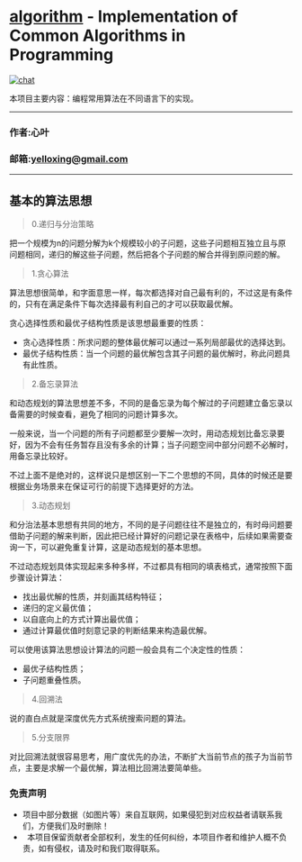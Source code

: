[algorithm](https://github.com/yelloxing/algorithm) - Implementation of Common Algorithms in Programming
==================================================

[![chat](https://github.com/yelloxing/clay-core/blob/master/data/chat.svg)](https://github.com/yelloxing/algorithm/issues)

本项目主要内容：编程常用算法在不同语言下的实现。

****
### 作者:心叶
### 邮箱:yelloxing@gmail.com
****

基本的算法思想
------------------------

> 0.递归与分治策略

 把一个规模为n的问题分解为k个规模较小的子问题，这些子问题相互独立且与原问题相同，递归的解这些子问题，然后把各个子问题的解合并得到原问题的解。
 
 > 1.贪心算法
 
  算法思想很简单，和字面意思一样，每次都选择对自己最有利的，不过这是有条件的，只有在满足条件下每次选择最有利自己的才可以获取最优解。

  贪心选择性质和最优子结构性质是该思想最重要的性质：
    
  * 贪心选择性质：所求问题的整体最优解可以通过一系列局部最优的选择达到。
  * 最优子结构性质：当一个问题的最优解包含其子问题的最优解时，称此问题具有此性质。
  
> 2.备忘录算法

和动态规划的算法思想差不多，不同的是备忘录为每个解过的子问题建立备忘录以备需要的时候查看，避免了相同的问题计算多次。

一般来说，当一个问题的所有子问题都至少要解一次时，用动态规划比备忘录要好，因为不会有任务暂存且没有多余的计算；当子问题空间中部分问题不必解时，用备忘录比较好。

不过上面不是绝对的，这样说只是想区别一下二个思想的不同，具体的时候还是要根据业务场景来在保证可行的前提下选择更好的方法。

> 3.动态规划

和分治法基本思想有共同的地方，不同的是子问题往往不是独立的，有时母问题要借助子问题的解来判断，因此把已经计算好的问题记录在表格中，后续如果需要查询一下，可以避免重复计算，这是动态规划的基本思想。

不过动态规划具体实现起来多种多样，不过都具有相同的填表格式，通常按照下面步骤设计算法：

 * 找出最优解的性质，并刻画其结构特征；
 * 递归的定义最优值；
 * 以自底向上的方式计算出最优值；
 * 通过计算最优值时刻意记录的判断结果来构造最优解。

 可以使用该算法思想设计算法的问题一般会具有二个决定性的性质：
 
  * 最优子结构性质；
  * 子问题重叠性质。
  
> 4.回溯法

说的直白点就是深度优先方式系统搜索问题的算法。

> 5.分支限界

对比回溯法就很容易思考，用广度优先的办法，不断扩大当前节点的孩子为当前节点，主要是求解一个最优解，算法相比回溯法要简单些。

### 免责声明

*   项目中部分数据（如图片等）来自互联网，如果侵犯到对应权益者请联系我们，方便我们及时删除！
*   本项目保留贡献者全部权利，发生的任何纠纷，本项目作者和维护人概不负责，如有侵权，请及时和我们取得联系。
